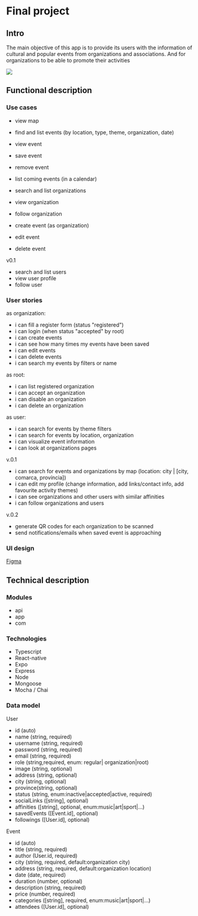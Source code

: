 # Final project

## Intro
The main objective of this app is to provide its users with the information of cultural and popular events from organizations and associations. And for organizations to be able to promote their activities

![](https://media.giphy.com/media/bVcpc4QFNUxkOfCw0E/giphy.gif?cid=790b7611pfkhlontxh9tfrgq291f8sldk4ylh5rqejl0ilfb&ep=v1_gifs_search&rid=giphy.gif&ct=g)

## Functional description

### Use cases

- view map
- find and list events (by location, type, theme, organization, date)
- view event
- save event
- remove event
- list coming events (in a calendar)

- search and list organizations 
- view organization
- follow organization

- create event (as organization)
- edit event
- delete event

v0.1
- search and list users
- view user profile
- follow user


### User stories
as organization:
- i can fill a register form (status "registered")
- i can login (when status "accepted" by root) 
- i can create events
- i can see how many times my events have been saved
- i can edit events
- i can delete events
- i can search my events by filters or name

as root:
- i can list registered organization
- i can accept an organization
- i can disable an organization
- i can delete an organization

as user:
- i can search for events by theme filters
- i can search for events by location, organization
- i can visualize event information
- i can look at organizations pages



v.0.1
- i can search for events and organizations by map (location: city | [city, comarca, província])
- i can edit my profile (change information, add links/contact info, add favourite activity themes)
- i can see organizations and other users with similar affinities
- i can follow organizations and users

v.0.2
- generate QR codes for each organization to be scanned
- send notifications/emails when saved event is approaching

### UI design
[Figma](https://www.figma.com/design/ysEOMIDvNCjH4jZNjZeWKx/Untitled?node-id=1-2)

## Technical description

### Modules
- api
- app
- com

### Technologies
- Typescript
- React-native
- Expo
- Express
- Node
- Mongoose
- Mocha / Chai


### Data model

User
- id (auto)
- name (string, required)
- username (string, required)
- password (string, required)
- email (string, required)
- role (string,required, enum: regular| organization|root)
- image (string, optional)
- address (string, optional)
- city (string, optional)
- province(string, optional)
- status (string, enum:inactive|accepted|active, required)
- socialLinks ([string], optional)
- affinities ([string], optional, enum:music|art|sport|...)
- savedEvents ([Event.id], optional)
- followings ([User.id], optional)


Event
- id (auto)
- title (string, required)
- author (User.id, required)
- city (string, required, default:organization city)
- address (string, required, default:organization location)
- date (date, required)
- duration (number, optional)
- description (string, required)
- price (number, required)
- categories ([string], required, enum:music|art|sport|...)
- attendees ([User.id], optional)